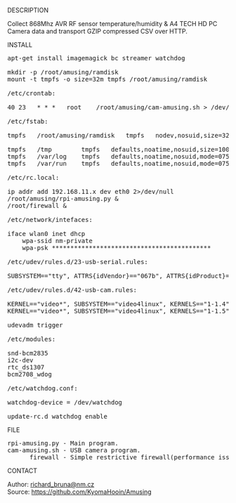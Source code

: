 
DESCRIPTION

Collect 868Mhz AVR RF sensor temperature/humidity & A4 TECH HD PC Camera data and transport GZIP compressed CSV over HTTP.

INSTALL

<pre>
apt-get install imagemagick bc streamer watchdog

mkdir -p /root/amusing/ramdisk
mount -t tmpfs -o size=32m tmpfs /root/amusing/ramdisk

/etc/crontab:

40 23	* * *	root	/root/amusing/cam-amusing.sh > /dev/null 2>&1

/etc/fstab:

tmpfs	/root/amusing/ramdisk   tmpfs   nodev,nosuid,size=32M   0       0

tmpfs	/tmp		tmpfs	defaults,noatime,nosuid,size=100m	0	0
tmpfs	/var/log	tmpfs	defaults,noatime,nosuid,mode=0755,size=100m	0	0
tmpfs	/var/run	tmpfs	defaults,noatime,nosuid,mode=0755,size=2m	0	0

/etc/rc.local:

ip addr add 192.168.11.x dev eth0 2>/dev/null
/root/amusing/rpi-amusing.py &
/root/firewall &

/etc/network/intefaces:

iface wlan0 inet dhcp
	wpa-ssid nm-private
	wpa-psk *******************************************

/etc/udev/rules.d/23-usb-serial.rules:

SUBSYSTEM=="tty", ATTRS{idVendor}=="067b", ATTRS{idProduct}=="2303", SYMLINK+="AVR"

/etc/udev/rules.d/42-usb-cam.rules:

KERNEL=="video*", SUBSYSTEM=="video4linux", KERNELS=="1-1.4", SYMLINK+="video-cam0"
KERNEL=="video*", SUBSYSTEM=="video4linux", KERNELS=="1-1.5", SYMLINK+="video-cam1"

udevadm trigger

/etc/modules:

snd-bcm2835
i2c-dev
rtc_ds1307
bcm2708_wdog

/etc/watchdog.conf:

watchdog-device = /dev/watchdog

update-rc.d watchdog enable
</pre>

FILE

<pre>
rpi-amusing.py - Main program.
cam-amusing.sh - USB camera program.
      firewall - Simple restrictive firewall(performance issues).
</pre>

CONTACT

Author: richard_bruna@nm.cz<br>
Source: https://github.com/KyomaHooin/Amusing

